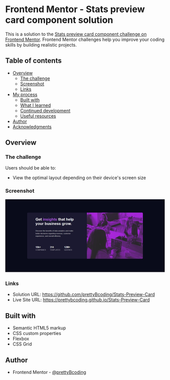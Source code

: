 # Frontend Mentor - Stats preview card component solution

This is a solution to the [Stats preview card component challenge on Frontend Mentor](https://www.frontendmentor.io/challenges/stats-preview-card-component-8JqbgoU62). Frontend Mentor challenges help you improve your coding skills by building realistic projects.

## Table of contents

- [Overview](#overview)
  - [The challenge](#the-challenge)
  - [Screenshot](#screenshot)
  - [Links](#links)
- [My process](#my-process)
  - [Built with](#built-with)
  - [What I learned](#what-i-learned)
  - [Continued development](#continued-development)
  - [Useful resources](#useful-resources)
- [Author](#author)
- [Acknowledgments](#acknowledgments)

## Overview

### The challenge

Users should be able to:

- View the optimal layout depending on their device's screen size

### Screenshot

![My Solution](screenshot.png)

### Links

- Solution URL: https://github.com/prettyBcoding/Stats-Preview-Card
- Live Site URL: https://prettybcoding.github.io/Stats-Preview-Card

## Built with

- Semantic HTML5 markup
- CSS custom properties
- Flexbox
- CSS Grid

## Author

- Frontend Mentor - [@prettyBcoding](https://www.frontendmentor.io/profile/prettyBcoding)
